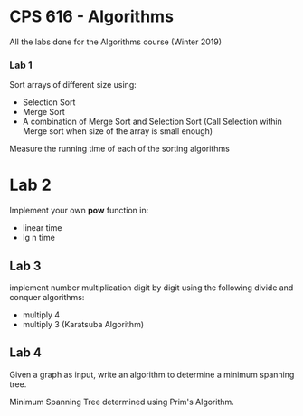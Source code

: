 # CPS 616 - Algorithms

All the labs done for the Algorithms course (Winter 2019)

### Lab 1 

Sort arrays of different size using:
- Selection Sort
- Merge Sort
- A combination of Merge Sort and Selection Sort
  (Call Selection within Merge sort when size of the array is small enough)

Measure the running time of each of the sorting algorithms

# Lab 2

Implement your own **pow** function in:
- linear time
- lg n time

## Lab 3

implement number multiplication digit by digit using the following divide and conquer algorithms:
- multiply 4
- multiply 3 (Karatsuba Algorithm)

## Lab 4

Given a graph as input, write an algorithm to determine a minimum spanning tree.

Minimum Spanning Tree determined using Prim's Algorithm.